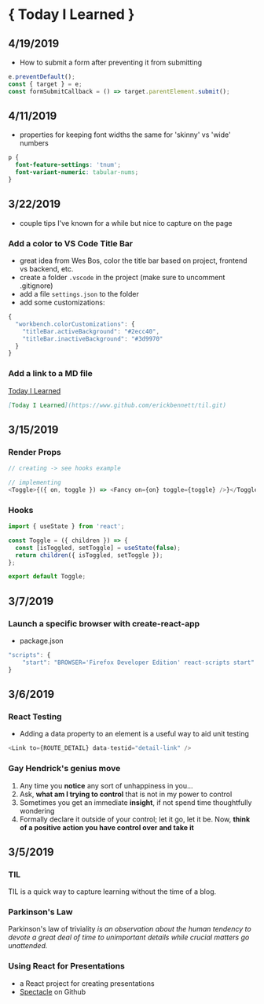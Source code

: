 # { Today I Learned }

## 4/19/2019

- How to submit a form after preventing it from submitting

```javascript
e.preventDefault();
const { target } = e;
const formSubmitCallback = () => target.parentElement.submit();
```

## 4/11/2019

- properties for keeping font widths the same for 'skinny' vs 'wide' numbers

```css
p {
  font-feature-settings: 'tnum';
  font-variant-numeric: tabular-nums;
}
```

## 3/22/2019

- couple tips I've known for a while but nice to capture on the page

### Add a color to VS Code Title Bar

- great idea from Wes Bos, color the title bar based on project, frontend vs backend, etc.
- create a folder `.vscode` in the project (make sure to uncomment .gitignore)
- add a file `settings.json` to the folder
- add some customizations:

```javascript
{
  "workbench.colorCustomizations": {
    "titleBar.activeBackground": "#2ecc40",
    "titleBar.inactiveBackground": "#3d9970"
  }
}
```

### Add a link to a MD file

[Today I Learned](https://www.github.com/erickbennett/til.git)

```markdown
[Today I Learned](https://www.github.com/erickbennett/til.git)
```

## 3/15/2019

### Render Props

```javascript
// creating -> see hooks example

// implementing
<Toggle>{({ on, toggle }) => <Fancy on={on} toggle={toggle} />}</Toggle>
```

### Hooks

```javascript
import { useState } from 'react';

const Toggle = ({ children }) => {
  const [isToggled, setToggle] = useState(false);
  return children({ isToggled, setToggle });
};

export default Toggle;
```

## 3/7/2019

### Launch a specific browser with create-react-app

- package.json

```javascript
"scripts": {
    "start": "BROWSER='Firefox Developer Edition' react-scripts start"
}
```

## 3/6/2019

### React Testing

- Adding a data property to an element is a useful way to aid unit testing

```javascript
<Link to={ROUTE_DETAIL} data-testid="detail-link" />
```

### Gay Hendrick's genius move

1. Any time you **notice** any sort of unhappiness in you...
2. Ask, **what am I trying to control** that is not in my power to control
3. Sometimes you get an immediate **insight**, if not spend time thoughtfully wondering
4. Formally declare it outside of your control; let it go, let it be. Now, **think of a positive action you have control over and take it**

## 3/5/2019

### TIL

TIL is a quick way to capture learning without the time of a blog.

### Parkinson's Law

Parkinson's law of triviality _is an observation about the human tendency to devote a great deal of time to unimportant details while crucial matters go unattended._

### Using React for Presentations

- a React project for creating presentations
- [Spectacle](https://github.com/FormidableLabs/spectacle) on Github
